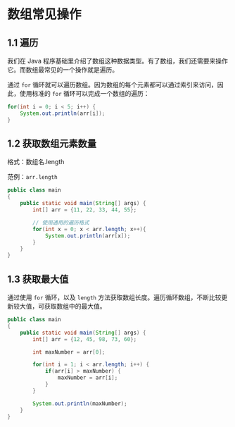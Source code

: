 #  数组常见操作

## 1.1 遍历

我们在 Java 程序基础里介绍了数组这种数据类型。有了数组，我们还需要来操作它。而数组最常见的一个操作就是遍历。

通过 `for` 循环就可以遍历数组。因为数组的每个元素都可以通过索引来访问，因此，使用标准的 `for` 循环可以完成一个数组的遍历：

```java
for(int i = 0; i < 5; i++) {
    System.out.println(arr[i]);
}
```

## 1.2 获取数组元素数量

格式：数组名.length

范例：`arr.length`

```java
public class main
{
    public static void main(String[] args) {
        int[] arr = {11, 22, 33, 44, 55};

        // 使用通用的遍历格式
        for(int x = 0; x < arr.length; x++){
            System.out.println(arr[x]);
        }
    }
}
```

##  1.3 获取最大值

通过使用 `for` 循环，以及 `length` 方法获取数组长度。遍历循环数组，不断比较更新较大值，可获取数组中的最大值。

```java
public class main
{
    public static void main(String[] args) {
        int[] arr = {12, 45, 98, 73, 60};

        int maxNumber = arr[0];

        for(int i = 1; i < arr.length; i++) {
            if(arr[i] > maxNumber) {
                maxNumber = arr[i];
            }
        }

        System.out.println(maxNumber);
    }
}
```

